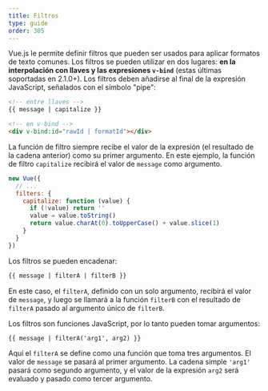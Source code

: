 ```yaml
---
title: Filtros
type: guide
order: 305
---
```


Vue.js le permite definir filtros que pueden ser usados para aplicar formatos de texto comunes. Los filtros se pueden utilizar en dos lugares: **en la interpolación con llaves y las expresiones `v-bind`** (estas últimas soportadas en 2.1.0+). Los filtros deben añadirse al final de la expresión JavaScript, señalados con el símbolo "pipe":

``` html
<!-- entre llaves -->
{{ message | capitalize }}

<!-- en v-bind -->
<div v-bind:id="rawId | formatId"></div>
```

La función de filtro siempre recibe el valor de la expresión (el resultado de la cadena anterior) como su primer argumento. En este ejemplo, la función de filtro `capitalize` recibirá el valor de `message` como argumento.

``` js
new Vue({
  // ...
  filters: {
    capitalize: function (value) {
      if (!value) return ''
      value = value.toString()
      return value.charAt(0).toUpperCase() + value.slice(1)
    }
  }
})
```

Los filtros se pueden encadenar:

``` html
{{ message | filterA | filterB }}
```

En este caso, el `filterA`, definido con un solo argumento, recibirá el valor de `message`, y luego se llamará a la función `filterB` con el resultado de `filterA` pasado al argumento único de `filterB`.

Los filtros son funciones JavaScript, por lo tanto pueden tomar argumentos:

``` html
{{ message | filterA('arg1', arg2) }}
```

Aquí el `filterA` se define como una función que toma tres argumentos. El valor de `message` se pasará al primer argumento. La cadena simple `'arg1'` pasará como segundo argumento, y el valor de la expresión `arg2` será evaluado y pasado como tercer argumento.
